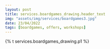 ```yaml
---
layout: post
title: services.boardgames_drawing.header_text
img: "assets/img/services/boardgames3.jpg"
date: 23/04/2022
tags: [boardgames, offers, workshops]
---
```

<p>{% t services.boardgames_drawing.p1 %}</p>
